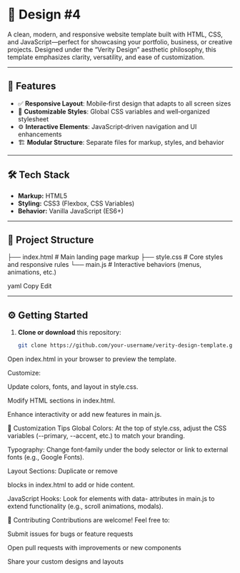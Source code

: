 # 🎨 Design #4

A clean, modern, and responsive website template built with HTML, CSS, and JavaScript—perfect for showcasing your portfolio, business, or creative projects. Designed under the “Verity Design” aesthetic philosophy, this template emphasizes clarity, versatility, and ease of customization.

---

## 🚀 Features

- ✅ **Responsive Layout**: Mobile‑first design that adapts to all screen sizes  
- 🎨 **Customizable Styles**: Global CSS variables and well‑organized stylesheet  
- ⚙️ **Interactive Elements**: JavaScript‑driven navigation and UI enhancements  
- 🏗️ **Modular Structure**: Separate files for markup, styles, and behavior  

---

## 🛠 Tech Stack

- **Markup:** HTML5  
- **Styling:** CSS3 (Flexbox, CSS Variables)  
- **Behavior:** Vanilla JavaScript (ES6+)  

---

## 📁 Project Structure

├── index.html # Main landing page markup ├── style.css # Core styles and responsive rules └── main.js # Interactive behaviors (menus, animations, etc.)

yaml
Copy
Edit

---

## ⚙️ Getting Started

1. **Clone or download** this repository:
   ```bash
   git clone https://github.com/your-username/verity-design-template.git
Open index.html in your browser to preview the template.

Customize:

Update colors, fonts, and layout in style.css.

Modify HTML sections in index.html.

Enhance interactivity or add new features in main.js.

🎨 Customization Tips
Global Colors: At the top of style.css, adjust the CSS variables (--primary, --accent, etc.) to match your branding.

Typography: Change font‑family under the body selector or link to external fonts (e.g., Google Fonts).

Layout Sections: Duplicate or remove <section> blocks in index.html to add or hide content.

JavaScript Hooks: Look for elements with data- attributes in main.js to extend functionality (e.g., scroll animations, modals).

🤝 Contributing
Contributions are welcome! Feel free to:

Submit issues for bugs or feature requests

Open pull requests with improvements or new components

Share your custom designs and layouts
